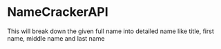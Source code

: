 # NameCrackerAPI
This will break down the given full name into detailed name like title, first name, middle name and last name
